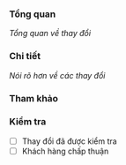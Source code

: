 ### Tổng quan
_Tổng quan về thay đổi_
### Chi tiết
_Nói rõ hơn về các thay đổi_
### Tham khảo
### Kiểm tra
- [ ] Thay đổi đã được kiểm tra
- [ ] Khách hàng chấp thuận
